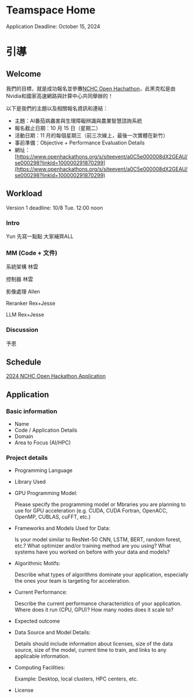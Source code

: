 # Teamspace Home

Application Deadline: October 15, 2024

# 引導

## Welcome

我們的目標，就是成功報名並參賽[NCHC Open Hachathon](https://www.openhackathons.org/s/siteevent/a0C5e000008dX2GEAU/se000298?linkId=100000291870299)，此黑克松是由Nvidia和國家高速網路與計算中心共同舉辦的！

以下是我們的主題以及相關報名資訊和連結：

- 主題：AI番茄病蟲害與生理障礙辨識與農業智慧諮詢系統
- 報名截止日期：10 月 15 日（星期二）
- 活動日期：11 月的每個星期三（前三次線上，最後一次實體在新竹）
- 事前準備：Objective + Performance Evaluation Details
- 網址：[https://www.openhackathons.org/s/siteevent/a0C5e000008dX2GEAU/se000298?linkId=100000291870299](https://www.openhackathons.org/s/siteevent/a0C5e000008dX2GEAU/se000298?linkId=100000291870299)

## Workload

Version 1 deadline: 10/8 Tue. 12:00 noon

### Intro

Yun 先寫一點點 大家補齊ALL

### MM (Code + 文件)

系統架構 林雲

控制器 林雲

影像處理 Allen

Reranker Rex+Jesse

LLM  Rex+Jesse

### Discussion

予恩

## Schedule

[2024 NCHC Open Hackathon Application](2024%20NCHC%20Open%20Hackathon%20Application%20113a6e4d4f9080dcab6fcb95b6521ce1.csv)

## Application

### Basic information
- Name
- Code / Application Details
- Domain
- Area to Focus (AI/HPC)

### Project details
- Programming Language
- Library Used
- GPU Programming Model:
  
  Please specify the programming model or Mbraries you are planning to use for GPU acceleration (e.g. CUDA, CUDA Fortran, OpenACC, OpenMP, CUBLAS, cuFFT, etc.)
- Frameworks and Models Used for Data:
  
  Is your model similar to ResNet-50 CNN, LSTM, BERT, random forest, etc.? What optimizer and/or training method are you using? What systems have you worked on before with your data and models?
- Algorithmic Motifs:
  
  Describe what types of algorithms dominate your application, especially the ones your team is targeting for acceleration.
- Current Performance:
  
  Describe the current performance characteristics of your application. Where does it run (CPU, GPU)? How many nodes does it scale to?
- Expected outcome
- Data Source and Model Details:
  
  Details should include information about licenses, size of the data source, size of the model, current time to train, and links to any applicable information.
- Computing Facilities:
  
  Example: Desktop, local clusters, HPC centers, etc.
- License
